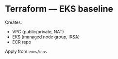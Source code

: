 # Terraform — EKS baseline
Creates:
- VPC (public/private, NAT)
- EKS (managed node group, IRSA)
- ECR repo

Apply from `envs/dev`.
